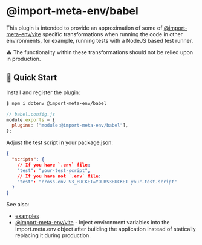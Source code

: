 # @import-meta-env/babel

This plugin is intended to provide an approximation of some of [@import-meta-env/vite](https://github.com/iendeavor/import-meta-env/tree/develop/packages/vite) specific transformations when running the code in other environments, for example, running tests with a NodeJS based test runner.

⚠ The functionality within these transformations should not be relied upon in production.

## 🚀 Quick Start

Install and register the plugin:

```sh
$ npm i dotenv @import-meta-env/babel
```

```js
// babel.config.js
module.exports = {
  plugins: ["module:@import-meta-env/babel"],
};
```

Adjust the test script in your package.json:

```json
{
  "scripts": {
    // If you have `.env` file:
    "test": "your-test-script",
    // If you have not `.env` file:
    "test": "cross-env S3_BUCKET=YOURS3BUCKET your-test-script"
  }
}
```

See also:

- [examples](./examples)
- [@import-meta-env/vite](https://github.com/iendeavor/import-meta-env/tree/main/packages/vite) - Inject environment variables into the import.meta.env object after building the application instead of statically replacing it during production.
